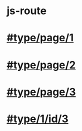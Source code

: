 # js-route

# <body>
#	<div id="test">
#		<a href="#type/page/1">#type/page/1</a>
#		<a href="#type/page/2">#type/page/2</a>
#		<a href="#type/page/3">#type/page/3</a>
#		<a href="#type/1/id/3">#type/1/id/3</a>
#	</div>
# </body>

# <script type="text/javascript">
#	$(function(){
#		//注册路由 与 回调方法
#		$.useRoute({
#			"type/page/{id}":function(retobj){
#				alert(retobj.id)
#			},
#			"type/{type}/id/{id}":function(retobj){
#				alert(retobj.type+'||'+retobj.id)
#			}
#		});
#	});
# </script>

